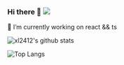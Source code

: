 ### Hi there 👋 ![](https://komarev.com/ghpvc/?username=xl2412&style=flat-square&color=brightgreen)

🔭 I’m currently working on react && ts

![xl2412's github stats](https://github-readme-stats.vercel.app/api?username=xl2412&count_private=true&show_icons=true&theme=gruvbox&hide_border=true)

![Top Langs](https://github-readme-stats.vercel.app/api/top-langs/?username=xl2412&layout=compact&theme=gruvbox&hide_border=true)
